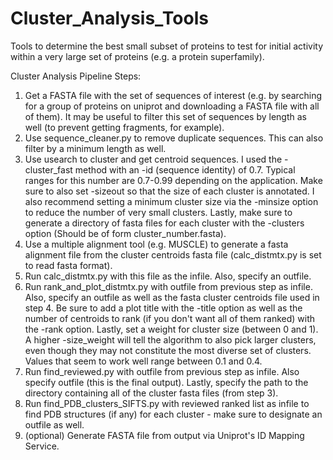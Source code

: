 # Cluster_Analysis_Tools
Tools to determine the best small subset of proteins to test for initial activity within a very large set of proteins (e.g. a protein superfamily).

Cluster Analysis Pipeline Steps:
1. Get a FASTA file with the set of sequences of interest (e.g. by searching for a group of proteins on uniprot and downloading a            FASTA file with all of them). It may be useful to filter this set of sequences by length as well (to prevent getting fragments, for        example).
2. Use sequence_cleaner.py to remove duplicate sequences. This can also filter by a minimum length as well.
3. Use usearch to cluster and get centroid sequences. I used the 
-cluster_fast method with an -id (sequence identity) of 0.7. Typical        
ranges for this number are 0.7-0.99 depending on the application. Make sure 
to also set -sizeout so that the size of each cluster is      annotated. I 
also recommend setting a minimum cluster size via the -minsize option to 
reduce the number of very small clusters. Lastly,    make sure to generate a 
directory of fasta files for each cluster with the -clusters option (Should be
 of form cluster_number.fasta).
4. Use a multiple alignment tool (e.g. MUSCLE) to generate a fasta alignment 
file from the cluster centroids fasta file (calc_distmtx.py    is set to read
 fasta format).
5. Run calc_distmtx.py with this file as the infile. Also, specify an outfile.
6. Run rank_and_plot_distmtx.py with outfile from previous step as infile. 
Also, specify an outfile as well as the fasta cluster centroids    file used 
in step 4. Be sure to add a plot title with the -title option as well as the 
number of centroids to rank (if you don't want      all of them ranked) with 
the -rank option. Lastly, set a weight for cluster size (between 0 and 1). A 
higher -size_weight will tell the    algorithm to also pick larger clusters, 
even though they may not constitute the most diverse set of clusters. Values 
that seem to work    well range between 0.1 and 0.4.
7. Run find_reviewed.py with outfile from previous step as infile. Also specify outfile (this is the final output). Lastly, specify the      path to the directory containing all of the cluster fasta files (from step 3).
8. Run find_PDB_clusters_SIFTS.py with reviewed ranked list as infile to find
 PDB structures (if any) for each cluster - make sure to designate an outfile
  as well.
9. (optional) Generate FASTA file from output via Uniprot's ID Mapping Service.